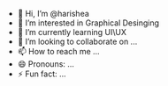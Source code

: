 - 👋 Hi, I’m @harishea
- 👀 I’m interested in Graphical Desinging
- 🌱 I’m currently learning UI\UX
- 💞️ I’m looking to collaborate on ...
- 📫 How to reach me ...
- 😄 Pronouns: ...
- ⚡ Fun fact: ...

<!---
harishea/harishea is a ✨ special ✨ repository because its `README.md` (this file) appears on your GitHub profile.
You can click the Preview link to take a look at your changes.
--->
